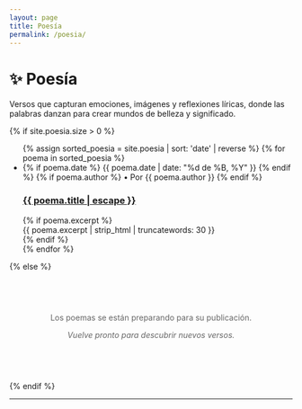 ```yaml
---
layout: page
title: Poesía
permalink: /poesia/
---
```


<div class="category-header">
  <h1>✨ Poesía</h1>
  <p class="category-description">
    Versos que capturan emociones, imágenes y reflexiones líricas, 
    donde las palabras danzan para crear mundos de belleza y significado.
  </p>
</div>

{% if site.poesia.size > 0 %}
  <ul class="post-list">
    {% assign sorted_poesia = site.poesia | sort: 'date' | reverse %}
    {% for poema in sorted_poesia %}
      <li class="post-item">
        <div class="post-meta">
          {% if poema.date %}
            <time datetime="{{ poema.date | date_to_xmlschema }}">
              {{ poema.date | date: "%d de %B, %Y" }}
            </time>
          {% endif %}
          {% if poema.author %}
            • Por {{ poema.author }}
          {% endif %}
        </div>
        <h3 class="post-title">
          <a href="{{ poema.url | relative_url }}">{{ poema.title | escape }}</a>
        </h3>
        {% if poema.excerpt %}
          <div class="post-excerpt">
            {{ poema.excerpt | strip_html | truncatewords: 30 }}
          </div>
        {% endif %}
      </li>
    {% endfor %}
  </ul>
{% else %}
  <div style="text-align: center; padding: 60px 20px; color: #666;">
    <p>Los poemas se están preparando para su publicación.</p>
    <p><em>Vuelve pronto para descubrir nuevos versos.</em></p>
  </div>
{% endif %}

---
